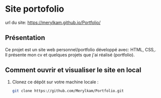 # Site portofolio
url du site: https://merylkam.github.io/Portfolio/
## Présentation
Ce projet est un site web personnel/portfolio développé avec:  HTML, CSS,. Il présente mon cv et quelques projets que j'ai réalisé (portfolio).

## Comment ouvrir et visualiser le site en local

1. Clonez ce dépôt sur votre machine locale :
   ```bash
   git clone https://github.com/Merylkam/Portfolio.git
